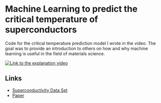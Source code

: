 # Machine Learning to predict the critical temperature of superconductors

Code for the critical temperature prediction model I wrote in the video. The goal was to provide an introduction to others on how and why machine learning is useful in the field of materials science. 

[![Link to the explanation video](https://img.youtube.com/vi/bq95oFRvFto/hqdefault.jpg)](https://www.youtube.com/watch?v=bq95oFRvFto)


## Links
* [Superconductivity Data Set](https://archive.ics.uci.edu/ml/datasets/Superconductivty+Data)
* [Paper](https://www.nature.com/articles/s41524-018-0085-8.pdf)

